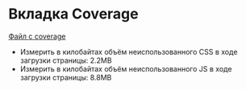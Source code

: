 # Вкладка Coverage
[Файл с coverage](https://disk.yandex.ru/d/k4otbMryV_9AzA)
- Измерить в килобайтах объём неиспользованного CSS в ходе загрузки страницы: 2.2MB
- Измерить в килобайтах объём неиспользованного JS в ходе загрузки страницы: 8.8MB
